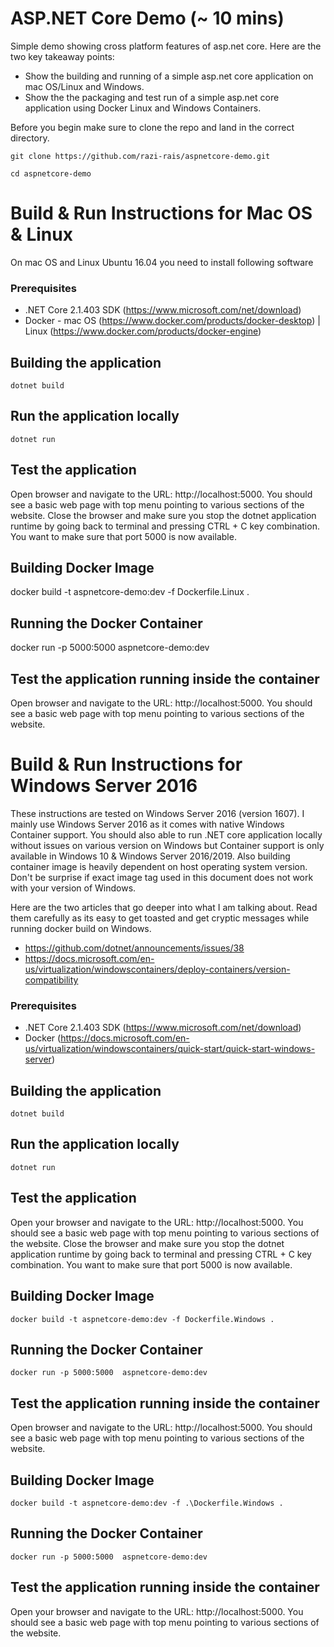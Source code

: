 # ASP.NET Core Demo (~ 10 mins)
Simple demo showing cross platform features of asp.net core. Here are the two key takeaway points:

* Show the building and running of a simple asp.net core application on mac OS/Linux and Windows.
* Show the the packaging and test run of a simple asp.net core application using Docker Linux and Windows Containers. 


Before you begin make sure to clone the repo and land in the correct directory. 

```git clone https://github.com/razi-rais/aspnetcore-demo.git ```

```cd aspnetcore-demo```


# Build & Run Instructions for Mac OS & Linux

On mac OS and Linux Ubuntu 16.04 you need to install following software 

### Prerequisites 
* .NET Core 2.1.403 SDK (https://www.microsoft.com/net/download)
* Docker - mac OS (https://www.docker.com/products/docker-desktop) | Linux (https://www.docker.com/products/docker-engine)

## Building the application

```dotnet build``` 

## Run the application locally

```dotnet run```

## Test the application 

Open browser and navigate to the URL: http://localhost:5000. You should see a basic web page with top menu pointing to various sections of the website. Close the browser and make sure you stop the dotnet application runtime by going back to terminal and pressing CTRL + C key combination. You want to make sure that port 5000 is now available.

## Building Docker Image 

docker build -t aspnetcore-demo:dev -f Dockerfile.Linux .

## Running the Docker Container

docker run -p 5000:5000  aspnetcore-demo:dev  

## Test the application running inside the container 

Open browser and navigate to the URL: http://localhost:5000. You should see a basic web page with top menu pointing to various sections of the website.


# Build & Run Instructions for Windows Server 2016 

These instructions are tested on Windows Server 2016 (version 1607). I mainly use Windows Server 2016 as it comes with native Windows Container support. You should also able to run .NET core application locally without issues on various version on Windows but Container support is only available in Windows 10 & Windows Server 2016/2019. Also building container image is heavily dependent on host operating system version. Don't be surprise if exact image tag used in this document does not work with your version of Windows. 

Here are the two articles that go deeper into what I am talking about. Read them carefully as its easy to get toasted and get cryptic messages while running docker build on Windows.

* https://github.com/dotnet/announcements/issues/38 
* https://docs.microsoft.com/en-us/virtualization/windowscontainers/deploy-containers/version-compatibility

### Prerequisites 
* .NET Core 2.1.403 SDK (https://www.microsoft.com/net/download)
* Docker (https://docs.microsoft.com/en-us/virtualization/windowscontainers/quick-start/quick-start-windows-server)

## Building the application

```dotnet build``` 

## Run the application locally

```dotnet run``` 

## Test the application 

Open your browser and navigate to the URL: http://localhost:5000. You should see a basic web page with top menu pointing to various sections of the website. Close the browser and make sure you stop the dotnet application runtime by going back to terminal and pressing CTRL + C key combination. You want to make sure that port 5000 is now available.

## Building Docker Image 

```docker build -t aspnetcore-demo:dev -f Dockerfile.Windows .```

## Running the Docker Container

```docker run -p 5000:5000  aspnetcore-demo:dev```  

## Test the application running inside the container 

Open browser and navigate to the URL: http://localhost:5000. You should see a basic web page with top menu pointing to various sections of the website.

## Building Docker Image 

```docker build -t aspnetcore-demo:dev -f .\Dockerfile.Windows .```

## Running the Docker Container

```docker run -p 5000:5000  aspnetcore-demo:dev```  

## Test the application running inside the container 

Open your browser and navigate to the URL: http://localhost:5000. You should see a basic web page with top menu pointing to various sections of the website.




